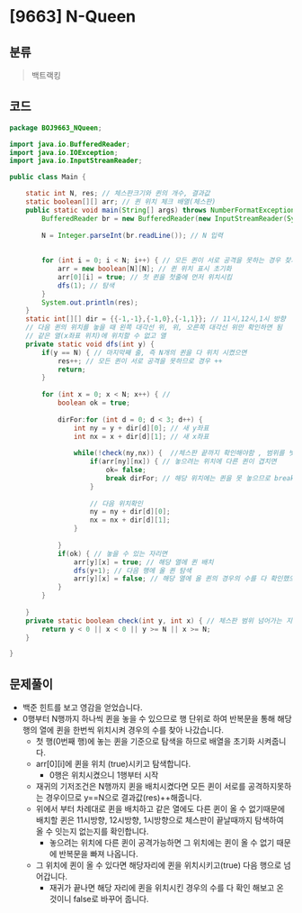 # [9663] N-Queen

## 분류
> 백트랙킹

## 코드
```java
package BOJ9663_NQueen;

import java.io.BufferedReader;
import java.io.IOException;
import java.io.InputStreamReader;

public class Main {

	static int N, res; // 체스판크기와 퀸의 개수, 결과값
	static boolean[][] arr; // 퀸 위치 체크 배열(체스판)
	public static void main(String[] args) throws NumberFormatException, IOException {
		BufferedReader br = new BufferedReader(new InputStreamReader(System.in));
		
		N = Integer.parseInt(br.readLine()); // N 입력
		
		
		for (int i = 0; i < N; i++) { // 모든 퀸이 서로 공격을 못하는 경우 찾기
			arr = new boolean[N][N]; // 퀸 위치 표시 초기화
			arr[0][i] = true; // 첫 퀸을 첫줄에 먼저 위치시킴
			dfs(1); // 탐색
		}
		System.out.println(res);
	}
	static int[][] dir = {{-1,-1},{-1,0},{-1,1}}; // 11시,12시,1시 방향
	// 다음 퀸의 위치를 놓을 때 왼쪽 대각선 위, 위, 오른쪽 대각선 위만 확인하면 됨
	// 같은 열(x좌표 위치)에 위치할 수 없고 열
	private static void dfs(int y) {
		if(y == N) { // 마지막째 줄, 즉 N개의 퀸을 다 위치 시켰으면 
			res++; // 모든 퀸이 서로 공격을 못하므로 경우 ++
			return; 
		}
		
		for (int x = 0; x < N; x++) { // 
			boolean ok = true;
			
			dirFor:for (int d = 0; d < 3; d++) {
				int ny = y + dir[d][0]; // 새 y좌표
				int nx = x + dir[d][1]; // 새 x좌표
				
				while(!check(ny,nx)) {	//체스판 끝까지 확인해야함 , 범위를 벗어나지 않으면			
					if(arr[ny][nx]) { // 놓으려는 위치에 다른 퀸이 겹치면
						ok= false;
						break dirFor; // 해당 위치에는 퀸을 못 놓으므로 break
					}	
					
					// 다음 위치확인
					ny = ny + dir[d][0]; 
					nx = nx + dir[d][1];
				}
											
			}
			if(ok) { // 놓을 수 있는 자리면
				arr[y][x] = true; // 해당 열에 퀸 배치
				dfs(y+1); // 다음 행에 올 퀸 탐색
				arr[y][x] = false; // 해당 열에 올 퀸의 경우의 수를 다 확인했으니 false
			}
		}
		
	}
	private static boolean check(int y, int x) { // 체스판 범위 넘어가는 지 체크	
		return y < 0 || x < 0 || y >= N || x >= N;
	}

}

```

## 문제풀이

- 백준 힌트를 보고 영감을 얻었습니다.
- 0행부터 N행까지 하나씩 퀸을 놓을 수 있으므로 행 단위로 하여 반복문을 통해 해당 행의 열에 퀸을 한번씩 위치시켜 경우의 수를 찾아 나갔습니다.
  - 첫 행(0번째 행)에 놓는 퀸을 기준으로 탐색을 하므로 배열을 초기화 시켜줍니다.
  - arr\[0]\[i]에 퀸을 위치 (true)시키고 탐색합니다.
    - 0행은 위치시켰으니 1행부터 시작
  - 재귀의 기저조건은 N행까지 퀸을 배치시켰다면 모든 퀸이 서로를 공격하지못하는 경우이므로 y==N으로 결과값(res)++해줍니다.
  - 위에서 부터 차례대로 퀸을 배치하고 같은 열에도 다른 퀸이 올 수 없기때문에 배치할 퀸은 11시방향, 12시방향, 1시방향으로 체스판이 끝날때까지 탐색하여 올 수 잇는지 없는지를 확인합니다.
    - 놓으려는 위치에 다른 퀸이 공격가능하면 그 위치에는 퀸이 올 수 없기 때문에 반복문을 빠져 나옵니다.
  - 그 위치에 퀸이 올 수 있다면 해당자리에 퀸을 위치시키고(true) 다음 행으로 넘어갑니다.
    - 재귀가 끝나면 해당 자리에 퀸을 위치시킨 경우의 수를 다 확인 해보고 온 것이니 false로 바꾸어 줍니다.

